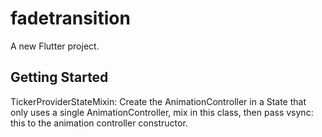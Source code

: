 # fadetransition

A new Flutter project.

## Getting Started

TickerProviderStateMixin: Create the AnimationController in a State that only uses a single AnimationController, mix in this class, then pass vsync: this to the animation controller constructor.

